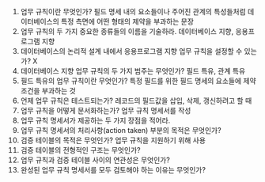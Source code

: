 1. 업무 규칙이란 무엇인가?
필드 명세 내의 요소들이나 주어진 관계의 특성들처럼 데이터베이스의 특정 측면에 어떤 형태의 제약을 부과하는 문장
1. 업무 규칙의 두 가지 중요한 종류들의 이름을 기술하라.
데이터베이스 지향, 응용프로그램 지향
1. 데이터베이스의 논리적 설계 내에서 응용프로그램 지향 업무 규칙을 설정할 수 있는가?
X
1. 데이터베이스 지향 업무 규칙의 두 가지 범주는 무엇인가?
필드 특유, 관계 특유
1. 필드 특유의 업무 규칙이란 무엇인가?
특정 필드를 위한 필드 명세의 요소들에 제약조건을 부과하는 것
1. 언제 업무 규칙은 테스트되는가?
레코드의 필드값을 삽입, 삭제, 갱신하려고 할 때
1. 업무 규칙을 어떻게 문서화하는가?
업무 규칙 명세서를 작성
1. 업무 규칙 명세서가 제공하는 두 가지 장점을 적어라.
1. 업무 규칙 명세서의 처리사항(action taken) 부분의 목적은 무엇인가?
1. 검증 테이블의 목적은 무엇인가?
업무 규칙을 지원하기 위해 사용
1. 검증 테이블의 전형적인 구조는 무엇인가?
1. 업무 규칙과 검증 테이블 사이의 연관성은 무엇인가?
1. 완성된 업무 규칙 명세서를 모두 검토해야 하는 이유는 무엇인가?